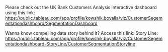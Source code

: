 Please check out the UK Bank Customers Analysis interactive dashboard using this link: https://public.tableau.com/app/profile/kowshik.boyalla/viz/CustomerSegementationdashboard/SegmentationDashboard

Wanna know compelling data story behind it? Access this link:
Story Line: https://public.tableau.com/app/profile/kowshik.boyalla/viz/CustomerSegementationdashboard-StoryLine/CustomerSegmentationStoryline
